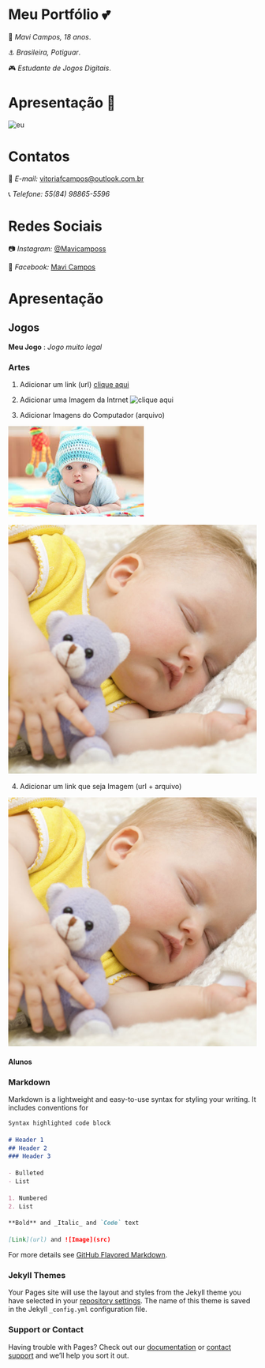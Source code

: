 # **Meu Portfólio** :two_hearts:

:woman: _Mavi Campos, 18 anos_.

:anchor: _Brasileira, Potiguar_.

:video_game: _Estudante de Jogos Digitais_.

#  **Apresentação** :mag_right:
![eu](https://scontent.frec10-1.fna.fbcdn.net/v/t1.0-9/48406740_1075974062574434_1245792213808447488_n.jpg?_nc_cat=103&_nc_ht=scontent.frec10-1.fna&oh=a887712b187400b8a7c9174746337aee&oe=5CD67B09)


# Contatos 

:love_letter: *E-mail:* [vitoriafcampos@outlook.com.br](https://outlook.live.com/mail/inbox) 

:telephone_receiver: *Telefone:* _55(84) 98865-5596_

# Redes Sociais

:camera: *Instagram:* [@Mavicamposs](https://www.instagram.com/mavicamposs/?hl=pt-br)

:busts_in_silhouette: *Facebook:* [Mavi Campos](https://www.facebook.com/vitoria.campos3154)

# Apresentação


## Jogos

**Meu Jogo** : _Jogo muito legal_


### Artes
1. Adicionar um link (url)
[clique aqui](https://i.ytimg.com/vi/DSnbZUjIyAc/maxresdefault.jpg)


2. Adicionar uma Imagem da Intrnet
![clique aqui](https://i.ytimg.com/vi/DSnbZUjIyAc/maxresdefault.jpg)


3. Adicionar Imagens do Computador (arquivo)


![Imagem1](images.jpg)


![Imagem2](sleeping-baby-article.jpg)


4. Adicionar um link que seja Imagem (url + arquivo) 

[![Imagem2](sleeping-baby-article.jpg)](http://google.com)


#### Alunos




### Markdown

Markdown is a lightweight and easy-to-use syntax for styling your writing. It includes conventions for

```markdown
Syntax highlighted code block

# Header 1
## Header 2
### Header 3

- Bulleted
- List

1. Numbered
2. List

**Bold** and _Italic_ and `Code` text

[Link](url) and ![Image](src)
```

For more details see [GitHub Flavored Markdown](https://guides.github.com/features/mastering-markdown/).

### Jekyll Themes

Your Pages site will use the layout and styles from the Jekyll theme you have selected in your [repository settings](https://github.com/MaviCampos/MaviCampos.github.io/settings). The name of this theme is saved in the Jekyll `_config.yml` configuration file.

### Support or Contact

Having trouble with Pages? Check out our [documentation](https://help.github.com/categories/github-pages-basics/) or [contact support](https://github.com/contact) and we’ll help you sort it out.

